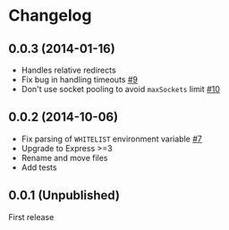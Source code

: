 # Changelog

## 0.0.3 (2014-01-16)

* Handles relative redirects
* Fix bug in handling timeouts [#9](https://github.com/jpmckinney/image-proxy/issues/9)
* Don't use socket pooling to avoid `maxSockets` limit [#10](https://github.com/jpmckinney/image-proxy/issues/10)

## 0.0.2 (2014-10-06)

* Fix parsing of `WHITELIST` environment variable [#7](https://github.com/jpmckinney/image-proxy/pull/7)
* Upgrade to Express >=3
* Rename and move files
* Add tests

## 0.0.1 (Unpublished)

First release
